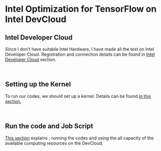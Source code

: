 # Intel Optimization for TensorFlow on Intel DevCloud


## Intel Developer Cloud
Since I don't have suitable Intel Hardware, I have made all the test on Intel Developer Cloud. Registration and connection details can be found in [Intel Developer Cloud](sections/devcloud.md) section.

</br>


## Setting up the Kernel

To run our codes, we should set up a kernel. Details can be found [in this section.](sections/kernel.md)

</br>


## Run the code and Job Script

[This section](sections/job.md) explains ; running the codes and using the all capacity of the available computing resources on the DevCloud.


